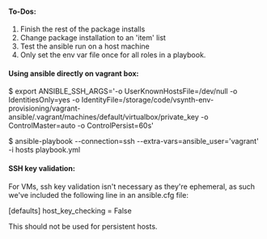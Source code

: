 #### To-Dos:
1. Finish the rest of the package installs
2. Change package installation to an 'item' list
3. Test the ansible run on a host machine
4. Only set the env var file once for all roles in a playbook.

#### Using ansible directly on vagrant box:
$ export ANSIBLE_SSH_ARGS='-o UserKnownHostsFile=/dev/null -o IdentitiesOnly=yes -o IdentityFile=/storage/code/vsynth-env-provisioning/vagrant-ansible/.vagrant/machines/default/virtualbox/private_key -o ControlMaster=auto -o ControlPersist=60s'

$ ansible-playbook --connection=ssh --extra-vars=ansible_user\=\'vagrant\' -i hosts playbook.yml


#### SSH key validation:
For VMs, ssh key validation isn't necessary as they're ephemeral, as such we've included the following line in an ansible.cfg file:

[defaults]
host_key_checking = False

This should not be used for persistent hosts.

